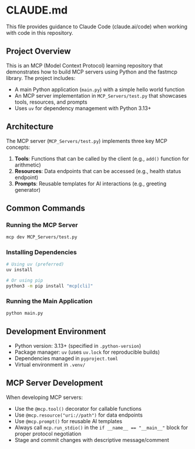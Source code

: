 # CLAUDE.md

This file provides guidance to Claude Code (claude.ai/code) when working with code in this repository.

## Project Overview

This is an MCP (Model Context Protocol) learning repository that demonstrates how to build MCP servers using Python and the fastmcp library. The project includes:

- A main Python application (`main.py`) with a simple hello world function
- An MCP server implementation in `MCP_Servers/test.py` that showcases tools, resources, and prompts
- Uses `uv` for dependency management with Python 3.13+

## Architecture

The MCP server (`MCP_Servers/test.py`) implements three key MCP concepts:
1. **Tools**: Functions that can be called by the client (e.g., `add()` function for arithmetic)
2. **Resources**: Data endpoints that can be accessed (e.g., health status endpoint)
3. **Prompts**: Reusable templates for AI interactions (e.g., greeting generator)

## Common Commands

### Running the MCP Server
```bash
mcp dev MCP_Servers/test.py
```

### Installing Dependencies
```bash
# Using uv (preferred)
uv install

# Or using pip
python3 -m pip install "mcp[cli]"
```

### Running the Main Application
```bash
python main.py
```

## Development Environment

- Python version: 3.13+ (specified in `.python-version`)
- Package manager: `uv` (uses `uv.lock` for reproducible builds)
- Dependencies managed in `pyproject.toml`
- Virtual environment in `.venv/`

## MCP Server Development

When developing MCP servers:
- Use the `@mcp.tool()` decorator for callable functions
- Use `@mcp.resource("uri://path")` for data endpoints
- Use `@mcp.prompt()` for reusable AI templates
- Always call `mcp.run_stdio()` in the `if __name__ == "__main__"` block for proper protocol negotiation
- Stage and commit changes with descriptive message/comment